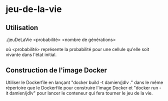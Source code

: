 # jeu-de-la-vie

## Utilisation
./jeuDeLaVie <largeur> <hauteur> <probabilité> <nombre de générations>

où <probabilité> représente la probabilité pour une cellule qu'elle soit vivante dans l'état initial.

## Construction de l'image Docker
Utiliser le Dockerfile en lançant "docker build -t damien/jdlv ." dans le même répertoire que le Dockerfile pour construire l'image Docker et "docker run -it damien/jdlv" pour lancer le conteneur qui fera tourner le jeu de la vie.
